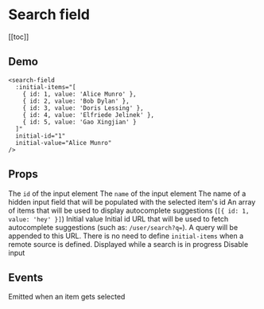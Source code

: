 # Search field

[[toc]]

## Demo

<demo>
  <search-field
    :initial-items="[
      { id: 1, value: 'Alice Munro' },
      { id: 2, value: 'Bob Dylan' },
      { id: 3, value: 'Doris Lessing' },
      { id: 4, value: 'Elfriede Jelinek' },
      { id: 5, value: 'Gao Xingjian' }
    ]"
    initial-id="1"
    initial-value="Alice Munro"
  />
</demo>

```vue
<search-field
  :initial-items="[
    { id: 1, value: 'Alice Munro' },
    { id: 2, value: 'Bob Dylan' },
    { id: 3, value: 'Doris Lessing' },
    { id: 4, value: 'Elfriede Jelinek' },
    { id: 5, value: 'Gao Xingjian' }
  ]"
  initial-id="1"
  initial-value="Alice Munro"
/>
```

## Props

<prop name="id" type="String">
  The <code>id</code> of the input element
</prop>

<prop name="name" type="String">
  The <code>name</code> of the input element
</prop>

<prop name="hidden-input-name" type="String">
  The name of a hidden input field that will be populated with the selected item's id
</prop>

<prop name="initial-items" type="Array">
  An array of items that will be used to display autocomplete suggestions
  (<code>[{ id: 1, value: 'hey' }]</code>)
</prop>

<prop name="initial-value" type="String">
  Initial value
</prop>

<prop name="initial-id" type="String, Number">
  Initial id
</prop>

<prop name="src" type="String">
  URL that will be used to fetch autocomplete suggestions (such as: <code>/user/search?q=</code>).
  A query will be appended to this URL.
  There is no need to define <code>initial-items</code> when a remote source is defined.
</prop>

<prop name="searching-label" type="String" default-value="Searching...">
  Displayed while a search is in progress
</prop>

<prop name="id-property" type="String" default-value="id">
</prop>

<prop name="value-property" type="String" default-value="value">
</prop>

<prop name="disabled" type="Boolean" default-value="false">
  Disable input
</prop>

## Events

<event name="selected" parameters="Item (Object)">
  Emitted when an item gets selected
</event>
